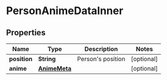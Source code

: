 

# PersonAnimeDataInner


## Properties

| Name | Type | Description | Notes |
|------------ | ------------- | ------------- | -------------|
|**position** | **String** | Person&#39;s position |  [optional] |
|**anime** | [**AnimeMeta**](AnimeMeta.md) |  |  [optional] |



